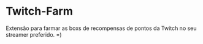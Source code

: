 # Twitch-Farm
 Extensão para farmar as boxs de recompensas de pontos da Twitch no seu streamer preferido. =)
